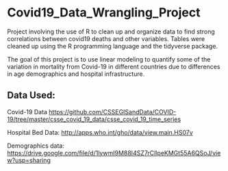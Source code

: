 # Covid19_Data_Wrangling_Project
Project involving the use of R to clean up and organize data to find strong correlations between covid19 deaths and other variables.
Tables were cleaned up using the R programming language and the tidyverse package.

The goal of this project is to use linear modeling to quantify some of the variation in mortality from Covid-19 in different countries due to differences in age demographics and hospital infrastructure.

## Data Used:
Covid-19 Data
https://github.com/CSSEGISandData/COVID-19/tree/master/csse_covid_19_data/csse_covid_19_time_series

Hospital Bed Data:
http://apps.who.int/gho/data/view.main.HS07v

Demographics data:
https://drive.google.com/file/d/1lywmI9M88I4SZ7rClIpeKMGt55A6QSoJ/view?usp=sharing
